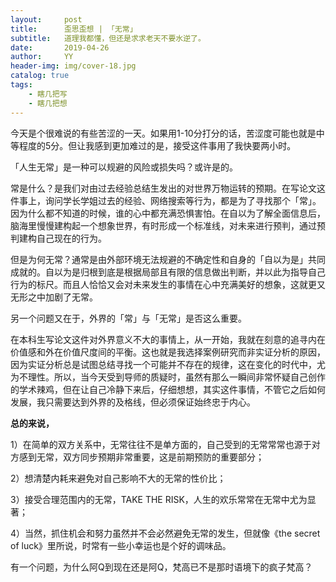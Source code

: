 ```yaml
---
layout:     post
title:      歪思歪想 | 「无常」
subtitle:   道理我都懂，但还是求求老天不要水逆了。
date:       2019-04-26
author:     YY
header-img: img/cover-18.jpg
catalog: true
tags:
    - 瞎几把写
    - 瞎几把想
---
```



今天是个很难说的有些苦涩的一天。如果用1-10分打分的话，苦涩度可能也就是中等程度的5分。但让我感到更加难过的是，接受这件事用了我快要两小时。

「人生无常」是一种可以规避的风险或损失吗？或许是的。

常是什么？是我们对由过去经验总结生发出的对世界万物运转的预期。在写论文这件事上，询问学长学姐过去的经验、网络搜索等行为，都是为了寻找那个「常」。因为什么都不知道的时候，谁的心中都充满恐惧害怕。在自以为了解全面信息后，脑海里慢慢建构起一个想象世界，有时形成一个标准线，对未来进行预判，通过预判建构自己现在的行为。

但是为何无常？通常是由外部环境无法规避的不确定性和自身的「自以为是」共同成就的。自以为是归根到底是根据局部且有限的信息做出判断，并以此为指导自己行为的标尺。而且人恰恰又会对未来发生的事情在心中充满美好的想象，这就更又无形之中加剧了无常。

另一个问题又在于，外界的「常」与「无常」是否这么重要。

在本科生写论文这件对外界意义不大的事情上，从一开始，我就在刻意的追寻内在价值感和外在价值尺度间的平衡。这也就是我选择案例研究而非实证分析的原因，因为实证分析总是试图总结寻找一个可能并不存在的规律，这在变化的时代中，尤为不理性。所以，当今天受到导师的质疑时，虽然有那么一瞬间非常怀疑自己创作的学术辣鸡，但在让自己冷静下来后，仔细想想，其实这件事情，不管它之后如何发展，我只需要达到外界的及格线，但必须保证始终忠于内心。

**总的来说，**

1）在简单的双方关系中，无常往往不是单方面的，自己受到的无常常常也源于对方感到无常，双方同步预期非常重要，这是前期预防的重要部分；

2）想清楚内耗来避免对自己影响不大的无常的性价比；

3）接受合理范围内的无常，TAKE THE RISK，人生的欢乐常常在无常中尤为显著；

4）当然，抓住机会和努力虽然并不会必然避免无常的发生，但就像《the secret of luck》里所说，时常有一些小幸运也是个好的调味品。

有一个问题，为什么阿Q到现在还是阿Q，梵高已不是那时语境下的疯子梵高？
